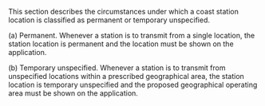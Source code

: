 This section describes the circumstances under which a coast station location is classified as permanent or temporary unspecified.

(a) Permanent. Whenever a station is to transmit from a single location, the station location is permanent and the location must be shown on the application.

(b) Temporary unspecified. Whenever a station is to transmit from unspecified locations within a prescribed geographical area, the station location is temporary unspecified and the proposed geographical operating area must be shown on the application.

